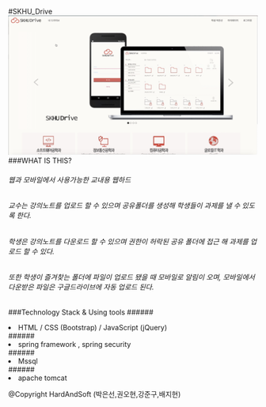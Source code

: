#SKHU_Drive
![alt tag](https://raw.githubusercontent.com/sssunny21/SKHU_Drive/master/images/main.png)
###WHAT IS THIS?
###### 웹과 모바일에서 사용가능한 교내용 웹하드 
###### 교수는 강의노트를 업로드 할 수 있으며 공유폴더를 생성해 학생들이 과제를 낼 수 있도록 한다.
###### 학생은 강의노트를 다운로드 할 수 있으며 권한이 허락된 공유 폴더에 접근 해 과제를 업로드 할 수 있다.
###### 또한 학생이 즐겨찾는 폴더에 파일이 업로드 됐을 때 모바일로 알림이 오며, 모바일에서 다운받은 파일은 구글드라이브에 자동 업로드 된다.

###Technology Stack & Using tools
######<li>HTML / CSS (Bootstrap) / JavaScript (jQuery)</li>
######<li>spring framework , spring security</li>
######<li>Mssql</li>
######<li>apache tomcat</li>


@Copyright HardAndSoft (박은선,권오현,강준구,배지현)
